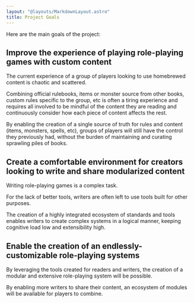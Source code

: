 ```yaml
---
layout: "@layouts/MarkdownLayout.astro"
title: Project Goals
---
```


Here are the main goals of the project:

## Improve the experience of playing role-playing games with custom content

The current experience of a group of players looking to use homebrewed content is chaotic and scattered.

Combining official rulebooks, items or monster source from other books, custom rules specific to the group, etc is often a tiring experience and requires all involved to be mindful of the content they are reading and continuously consider how each piece of content affects the rest. 

By enabling the creation of a single source of truth for rules and content (items, monsters, spells, etc), groups of players will still have the control they previously had, without the burden of maintaining and curating sprawling piles of books.

## Create a comfortable environment for creators looking to write and share modularized content

Writing role-playing games is a complex task.

For the lack of better tools, writers are often left to use tools built for other purposes.

The creation of a highly integrated ecosystem of standards and tools enables writers to create complex systems in a logical manner, keeping cognitive load low and extensibility high.

## Enable the creation of an endlessly-customizable role-playing systems

By leveraging the tools created for readers and writers, the creation of a modular and extensive role-playing system will be possible.

By enabling more writers to share their content, an ecosystem of modules will be available for players to combine.

